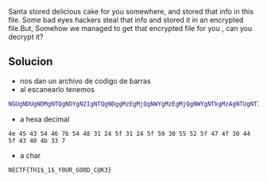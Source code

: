 Santa stored delicious cake for you somewhere, and stored that info in this file. Some bad eyes hackers steal that info and stored it in an encrypted file.But, Somehow we managed to get that encrypted file for you , can you decrypt it?

## Solucion

- nos dan un archivo de codigo de barras
- al escanearlo tenemos
```bash
NGUgNDUgNDMgNTQgNDYgN2IgNTQgNDggMzEgMjQgNWYgMzEgMjQgNWYgNTkgMzAgNTUgNTIgNWYgNDcgNGYgMzAgNDQgNWYgNDMgNDAgNGIgMzMgN2Q=
```
- a hexa decimal
```
4e 45 43 54 46 7b 54 48 31 24 5f 31 24 5f 59 30 55 52 5f 47 4f 30 44 5f 43 40 4b 33 7
```
- a char
```
NECTF{TH1$_1$_Y0UR_GO0D_C@K3}
```

